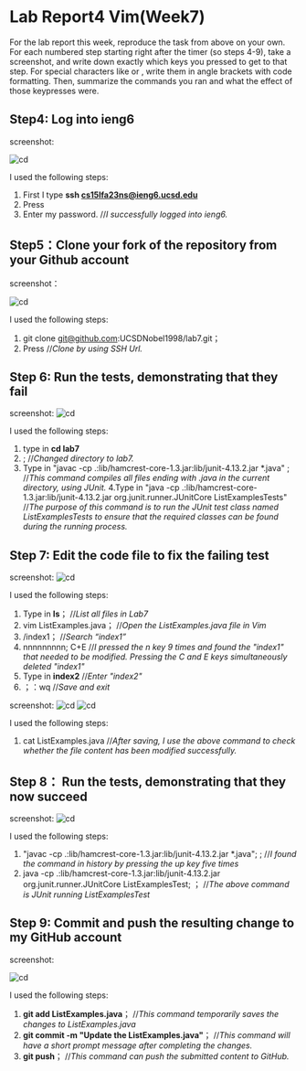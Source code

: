 # Lab Report4 Vim(Week7)

For the lab report this week, reproduce the task from above on your own. For each numbered step starting right after the timer (so steps 4-9), take a screenshot, and write down exactly which keys you pressed to get to that step. For special characters like <enter> or <tab>, write them in angle brackets with code formatting. Then, summarize the commands you ran and what the effect of those keypresses were.

## Step4: Log into ieng6

screenshot:

![cd](LabReport4(1).jpeg)

I used the following steps: 
1. First I type **ssh cs15lfa23ns@ieng6.ucsd.edu**
2. Press <Enter>
3. Enter my password. //*I successfully logged into ieng6.*

## Step5：Clone your fork of the repository from your Github account 

screenshot：

![cd](LabReport4(2).jpg)

I used the following steps: 
1. git clone git@github.com:UCSDNobel1998/lab7.git；
2. Press <Enter> //*Clone by using SSH Url.*

## Step 6: Run the tests, demonstrating that they fail

screenshot:
![cd](LabReport4(3).jpg)

I used the following steps: 
1. type in **cd lab7**
2. <Enter>; //*Changed directory to lab7.*
3. Type in "javac -cp .:lib/hamcrest-core-1.3.jar:lib/junit-4.13.2.jar *.java<enter>" ; //*This command compiles all files ending with .java in the current directory, using JUnit.*
4.Type in "java -cp .:lib/hamcrest-core-1.3.jar:lib/junit-4.13.2.jar org.junit.runner.JUnitCore ListExamplesTests" //*The purpose of this command is to run the JUnit test class named ListExamplesTests to ensure that the required classes can be found during the running process.*

## Step 7: Edit the code file to fix the failing test

screenshot:
![cd](LabReport4(4).jpg)

I used the following steps: 
1. Type in **ls**；<Enter> //*List all files in Lab7*
2. vim ListExamples.java；<Enter> //*Open the ListExamples.java file in Vim*
3. /index1；<enter> //*Search “index1”*
4. nnnnnnnnn; C+E //*I pressed the n key 9 times and found the "index1" that needed to be modified. Pressing the C and E keys simultaneously deleted "index1"*
5. Type in **index2** //*Enter "index2"*
6. <Esc>；：wq //*Save and exit*

screenshot:
![cd](LabReport4(5).jpg)
![cd](LabReport4(6).jpg)

I used the following steps: 
1. cat ListExamples.java //*After saving, I use the above command to check whether the file content has been modified successfully.*

## Step 8： Run the tests, demonstrating that they now succeed

screenshot:
![cd](LabReport4(7).jpg)

I used the following steps: 
1. <up><up><up><up><up> <Enter> "javac -cp .:lib/hamcrest-core-1.3.jar:lib/junit-4.13.2.jar *.java"; <enter>; //*I found the command in history by pressing the up key five times*
2. java -cp .:lib/hamcrest-core-1.3.jar:lib/junit-4.13.2.jar org.junit.runner.JUnitCore ListExamplesTest; <enter>； //*The above command is JUnit running ListExamplesTest*

## Step 9: Commit and push the resulting change to my GitHub account

screenshot:

![cd](LabReport4(8).png)

I used the following steps: 
1. **git add ListExamples.java<enter>**；**<enter>** //*This command temporarily saves the changes to ListExamples.java*
2. **git commit -m "Update the ListExamples.java"**；**<enter>** //*This command will have a short prompt message after completing the changes.*
3. **git push**；**<enter>** //*This command can push the submitted content to GitHub.*
